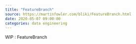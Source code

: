 ```yaml
---
title: "FeatureBranch"
source: https://martinfowler.com/bliki/FeatureBranch.html
date: 2020-05-07 09:00:00
categories: data engineering
---
```

WIP : FeatureBranch
